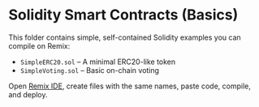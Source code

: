 # Solidity Smart Contracts (Basics)

This folder contains simple, self-contained Solidity examples you can compile on Remix:
- `SimpleERC20.sol` – A minimal ERC20-like token
- `SimpleVoting.sol` – Basic on-chain voting

Open [Remix IDE](https://remix.ethereum.org), create files with the same names, paste code, compile, and deploy.
